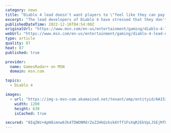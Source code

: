 ```yaml
---
category: news
title: "Diablo 4 lead doesn't want players to \"feel like they can pay to win\""
excerpt: "The lead developers of Diablo 4 have stressed that they don't want players to \"feel like they can pay to win\" when the game releases next year. In a recent Diablo 4 livestream, game director Joe Shely ..."
publishedDateTime: 2022-12-16T04:54:00Z
originalUrl: "https://www.msn.com/en-us/entertainment/gaming/diablo-4-lead-doesnt-want-players-to-feel-like-they-can-pay-to-win/ar-AA15mtEc"
webUrl: "https://www.msn.com/en-us/entertainment/gaming/diablo-4-lead-doesnt-want-players-to-feel-like-they-can-pay-to-win/ar-AA15mtEc"
type: article
quality: 87
heat: 87
published: true

provider:
  name: GamesRadar+ on MSN
  domain: msn.com

topics:
  - Diablo 4

images:
  - url: "https://img-s-msn-com.akamaized.net/tenant/amp/entityid/AA153feB.img?h=630&w=1200&m=6&q=60&o=t&l=f&f=jpg&x=513&y=286"
    width: 1200
    height: 630
    isCached: true

secured: "0IqZWz+ApH8imnw63k4TDWONMdrZoZ2HkQzksk6Yff1FvXqR2EkVpLJSEjMfUxJJQBMbK2yjWJ+xcljbffkpX7FZed+T2L2ciZZyBRqGXRonThv1/KlloKU76qlq8ssbU2gH5CgMyMjNN4UtBXi3T5SOaC5lvVmuiU/UqoVIoOS5QgVBxShGJcntZkN0eErLCQ7ZjersltDlcO7JPGOvKPcbLoFe0dw4nnUpai8bZIS32qutVf9nO7sgkmpsqTvW5w8mY62IqIEdk2CVS6V9aOyILr86CbdOEh3ceMha19JkYRpEOIMDa+c1PAe/vwuG/Pxk/msWbrDplFMM8RbKscH4d7szZ3vuzwhFU91K138=;QLAfVEtTzt+pt+wwMc+WcA=="
---
```


